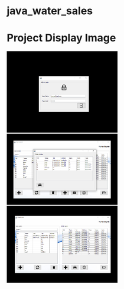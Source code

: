 # java_water_sales

# Project Display Image
<p>
  
<a href="https://github.com/bayrakyunus/java_water_sales/blob/master/screenshots/watersales1.png" target="_blank">
<img src="https://github.com/bayrakyunus/java_water_sales/blob/master/screenshots/watersales1.png" width="300"></a>

<a href="https://github.com/bayrakyunus/java_water_sales/blob/master/screenshots/watersales3.png" target="_blank">
<img src="https://github.com/bayrakyunus/java_water_sales/blob/master/screenshots/watersales3.png" width="300" style="max-width:100%;"></a>

<a href="https://github.com/bayrakyunus/java_water_sales/blob/master/screenshots/watersales2.png" target="_blank">
<img src="https://github.com/bayrakyunus/java_water_sales/blob/master/screenshots/watersales2.png" width="300" style="max-width:100%;"></a>

</p>
